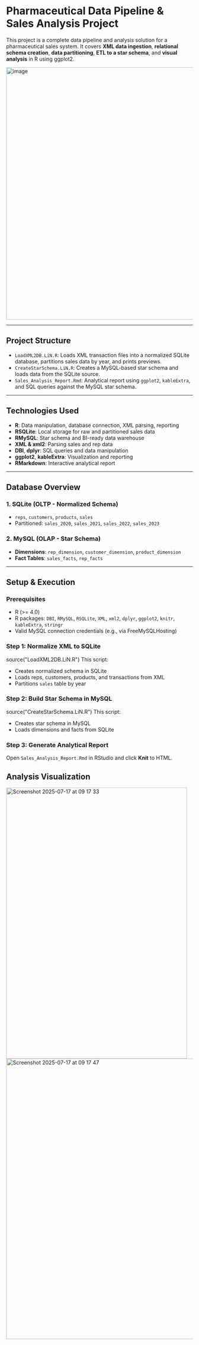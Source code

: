 # Pharmaceutical Data Pipeline & Sales Analysis Project

This project is a complete data pipeline and analysis solution for a pharmaceutical sales system. It covers **XML data ingestion**, **relational schema creation**, **data partitioning**, **ETL to a star schema**, and **visual analysis** in R using ggplot2.

<img width="1500" height="680" alt="image" src="https://github.com/user-attachments/assets/f8e945bc-5655-414e-92cd-687c2559acad" />


---

## Project Structure

- `LoadXML2DB.LiN.R`: Loads XML transaction files into a normalized SQLite database, partitions sales data by year, and prints previews.
- `CreateStarSchema.LiN.R`: Creates a MySQL-based star schema and loads data from the SQLite source.
- `Sales_Analysis_Report.Rmd`: Analytical report using `ggplot2`, `kableExtra`, and SQL queries against the MySQL star schema.

---

## Technologies Used

- **R**: Data manipulation, database connection, XML parsing, reporting
- **RSQLite**: Local storage for raw and partitioned sales data
- **RMySQL**: Star schema and BI-ready data warehouse
- **XML & xml2**: Parsing sales and rep data
- **DBI**, **dplyr**: SQL queries and data manipulation
- **ggplot2**, **kableExtra**: Visualization and reporting
- **RMarkdown**: Interactive analytical report

---

## Database Overview

### 1. **SQLite (OLTP - Normalized Schema)**

- `reps`, `customers`, `products`, `sales`
- Partitioned: `sales_2020`, `sales_2021`, `sales_2022`, `sales_2023`

### 2. **MySQL (OLAP - Star Schema)**

- **Dimensions**: `rep_dimension`, `customer_dimension`, `product_dimension`
- **Fact Tables**: `sales_facts`, `rep_facts`

---

## Setup & Execution

### Prerequisites

- R (>= 4.0)
- R packages: `DBI`, `RMySQL`, `RSQLite`, `XML`, `xml2`, `dplyr`, `ggplot2`, `knitr`, `kableExtra`, `stringr`
- Valid MySQL connection credentials (e.g., via FreeMySQLHosting)

### Step 1: Normalize XML to SQLite

source("LoadXML2DB.LiN.R")
This script:
- Creates normalized schema in SQLite
- Loads reps, customers, products, and transactions from XML
- Partitions `sales` table by year

### Step 2: Build Star Schema in MySQL
source("CreateStarSchema.LiN.R")
This script:
- Creates star schema in MySQL
- Loads dimensions and facts from SQLite

### Step 3: Generate Analytical Report

Open `Sales_Analysis_Report.Rmd` in RStudio and click **Knit** to HTML.

## Analysis Visualization
<img width="488" height="730" alt="Screenshot 2025-07-17 at 09 17 33" src="https://github.com/user-attachments/assets/dcd66603-5e77-40f3-9248-4c3567cfd6a5" />

<img width="774" height="756" alt="Screenshot 2025-07-17 at 09 17 47" src="https://github.com/user-attachments/assets/843939e2-9b52-4d4c-8e74-76aeb9218a96" />


